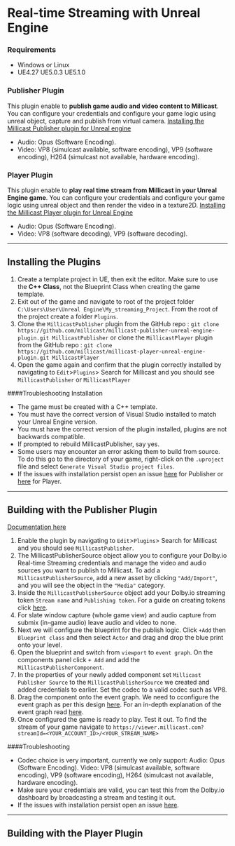 # Real-time Streaming with Unreal Engine

### Requirements 
* Windows or Linux
* UE4.27 UE5.0.3 UE5.1.0

### Publisher Plugin
This plugin enable to **publish game audio and video content to Millicast**. You can configure your credentials and configure your game logic using unreal object, capture and publish from virtual camera.
[Installing the Millicast Publisher plugin for Unreal engine](https://docs.dolby.io/streaming-apis/docs/publisher-plugin)
* Audio: Opus (Software Encoding).
* Video: VP8  (simulcast available, software encoding), VP9 (software encoding), H264 (simulcast not available, hardware encoding).

### Player Plugin
This plugin enable to **play real time stream from Millicast in your Unreal Engine game**. You can configure your credentials and configure your game logic using unreal object and then render the video in a texture2D.
[Installing the Millicast Player plugin for Unreal Engine](https://docs.dolby.io/streaming-apis/docs/player-plugin)
* Audio: Opus (Software Encoding).
* Video: VP8  (software decoding), VP9 (software decoding).

--- 
## Installing the Plugins
1. Create a template project in UE, then exit the editor. Make sure to use the **C++ Class**, not the Blueprint Class when creating the game template.
2. Exit out of the game and navigate to root of the project folder ```C:\Users\User\Unreal Engine\My_streaming_Project```. From the root of the project create a folder ```Plugins```.
3. Clone the ```MillicastPublisher``` plugin from the GitHub repo : ```git clone https://github.com/millicast/millicast-publisher-unreal-engine-plugin.git MillicastPublisher``` or clone the ```MillicastPlayer``` plugin from the GitHub repo : ```git clone https://github.com/millicast/millicast-player-unreal-engine-plugin.git MillicastPlayer```
4. Open the game again and confirm that the plugin correctly installed by navigating to ```Edit```>```Plugins```> Search for Millicast and you should see ```MillicastPublisher``` or ```MillicastPlayer```

####Troubleshooting Installation  
- The game must be created with a C++ template.
- You must have the correct version of Visual Studio installed to match your Unreal Engine version.
- You must have the correct version of the plugin installed, plugins are not backwards compatible.
- If prompted to rebuild MillicastPublisher, say yes.
- Some users may encounter an error asking them to build from source. To do this go to the directory of your game, right-click on the ```.uproject``` file and select ```Generate Visual Studio project files```. 
- If the issues with installation persist open an issue [here](https://github.com/millicast/millicast-publisher-unreal-engine-plugin/issues) for Publisher or [here](https://github.com/millicast/millicast-player-unreal-engine-plugin/issues) for Player.
---
## Building with the Publisher Plugin
[Documentation here](https://docs.dolby.io/streaming-apis/docs/publisher-plugin)
1. Enable the plugin by navigating to ```Edit```>```Plugins```> Search for Millicast and you should see ```MillicastPublisher```.
2. The MillicastPublisherSource object allow you to configure your Dolby.io Real-time Streaming credentials and manage the video and audio sources you want to publish to Millicast. To add a ```MillicastPublisherSource```, add a new asset by clicking ```"Add/Import"```, and you will see the object in the ```"Media"``` category.
3. Inside the ```MillicastPublisherSource``` object add your Dolby.io streaming token ```Stream name``` and ```Publishing token```. For a guide on creating tokens click [here](https://docs.dolby.io/streaming-apis/docs/managing-your-tokens).
4. For slate window capture (whole game view) and audio capture from submix (in-game audio) leave audio and video to none.
5. Next we will configure the blueprint for the publish logic. Click ```+Add``` then ```Blueprint class``` and then select  ```Actor``` and drag and drop the blue print onto your level.
6. Open the blueprint and switch from ```viewport``` to ```event graph```. On the components panel click ```+ Add``` and add the ```MillicastPublisherComponent```.
7. In the properties of your newly added component set ```Millicast Publisher Source``` to the ```MillicastPublisherSource``` we created and added credentials to earlier. Set the codec to a valid codec such as VP8.
8. Drag the component onto the event graph. We need to cconfigure the event graph as per this design [here](https://files.readme.io/003320e-blueprint.png). For an in-depth explanation of the event graph read [here](https://docs.dolby.io/streaming-apis/docs/publisher-plugin#blueprint).
9. Once configured the game is ready to play. Test it out. To find the stream of your game navigate to ```https://viewer.millicast.com?streamId=<YOUR_ACCOUNT_ID>/<YOUR_STREAM_NAME>```

####Troubleshooting
- Codec choice is very important, currently we only support: Audio: Opus (Software Encoding).
Video: VP8 (simulcast available, software encoding), VP9 (software encoding), H264 (simulcast not available, hardware encoding).
- Make sure your credentials are valid, you can test this from the Dolby.io dashboard by broadcasting a stream and testing it out.
- If the issues with installation persist open an issue [here](https://github.com/millicast/millicast-publisher-unreal-engine-plugin/issues).

---

## Building with the Player Plugin
